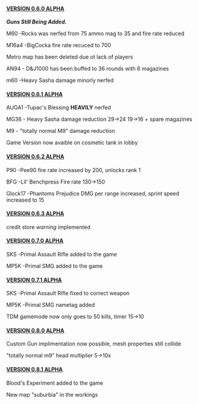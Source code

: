 <!DOCTYPE html>
<html>
<body>
  
<a href="https://www.roblox.com/games/9041920724/TEST-PLACE"><h4>VERSION 0.6.0 ALPHA</a></h4>
 
  <p><i><strong>Guns Still Being Added.</strong></i></p>
<p>M60 -Rocks was nerfed from 75 ammo mag to 35 and fire rate reduced</p>
  <p>M16a4 -BigCocka fire rate recuced to 700</p>
  <p>Metro map has been deleted due ot lack of players</p>
  <p> AN94 - D&J1000 has been buffed to 36 rounds with 6 magazines
    <p> m60 -Heavy Sasha damage minorly nerfed
  
<a href="https://www.roblox.com/games/9041920724/TEST-PLACE"><h4>VERSION 0.6.1 ALPHA</a></h4>
  <p>AUGA1 -Tupac's Blessing <strong>HEAVILY</strong> nerfed</p>
  <p>MG36 - Heavy Sasha damage reduction 29->24 19->16 + spare magazines</p>
  <p>M9 - "totally normal M9" damage reduction</p>
  <p>Game Version now avaible on cosmetic tank in lobby</p>
  
  <a href="https://www.roblox.com/games/9041920724/TEST-PLACE"><h4>VERSION 0.6.2 ALPHA</a></h4>
  <p>P90 -Pee90 fire rate increased by 200, unlocks rank 1</p>
  <p>BFG -Lil' Benchpress Fire rate 130->150
  <p>Glock17 -Phantoms Prejudice DMG per range increased, sprint speed increased to 15</p>
    
  <a href="https://www.roblox.com/games/9041920724/TEST-PLACE"><h4>VERSION 0.6.3 ALPHA</a></h4>
  <p> credit store <i>warning</i> implemented</p>
  
  <a href="https://www.roblox.com/games/9041920724/TEST-PLACE"><h4>VERSION 0.7.0 ALPHA</a></h4>
  <p>SKS -Primal Assault Rifle added to the game</p>
  <p>MP5K -Primal SMG added to the game</p>
  
  <a href="https://www.roblox.com/games/9041920724/TEST-PLACE"><h4>VERSION 0.7.1 ALPHA</a></h4>
  <p>SKS -Primal Assault Rifle fixed to correct weapon</p>
  <p>MP5K -Primal SMG nametag added</p>
  <p> TDM gamemode now only goes to 50 kills, timer 15->10</p>
  
   <a href="https://www.roblox.com/games/9041920724/TEST-PLACE"><h4>VERSION 0.8.0 ALPHA</a></h4>
  <p>Custom Gun implimentation now possible, mesh properties still collide</p>
  <p>"totally normal m9" head multiplier 5->10x</P>
  
  <a href="https://www.roblox.com/games/9041920724/TEST-PLACE"><h4>VERSION 0.8.1 ALPHA</a></h4>
  <p> Blood's Experiment added to the game</p>
  <p> New map "suburbia" in the workings</p>
  
</body>
</html>

